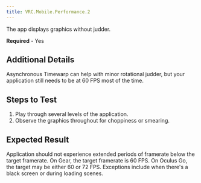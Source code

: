 ```yaml
---
title: VRC.Mobile.Performance.2
---
```


The app displays graphics without judder.

**Required** - Yes

## Additional Details

Asynchronous Timewarp can help with minor rotational judder, but your application still needs to be at 60 FPS most of the time.

## Steps to Test

1. Play through several levels of the application.
2. Observe the graphics throughout for choppiness or smearing.


## Expected Result

Application should not experience extended periods of framerate below the target framerate. On Gear, the target framerate is 60 FPS. On Oculus Go, the target may be either 60 or 72 FPS. Exceptions include when there's a black screen or during loading scenes.

